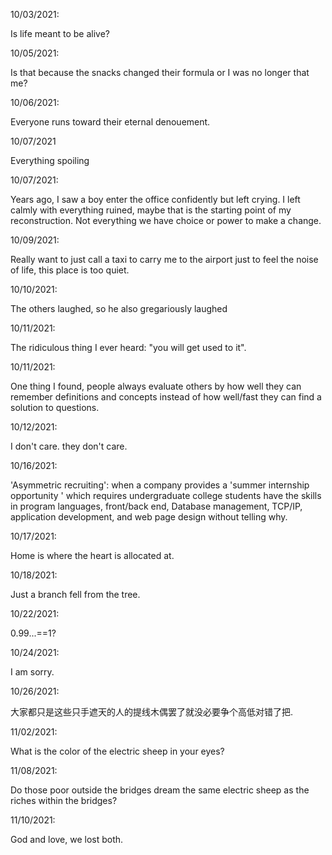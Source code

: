 10/03/2021:

Is life meant to be alive?

10/05/2021:

Is that because the snacks changed their formula or I was no longer that me?

10/06/2021:

Everyone runs toward their eternal denouement.

10/07/2021

Everything spoiling

10/07/2021:

Years ago, I saw a boy enter the office confidently but left crying. I left calmly with everything ruined, maybe that is the starting point of my reconstruction. Not everything we have choice or power to make a change.

10/09/2021:

Really want to just call a taxi to carry me to the airport just to feel the noise of life, this place is too quiet.

10/10/2021:

The others laughed, so he also gregariously laughed

10/11/2021:

The ridiculous thing I ever heard: "you will get used to it".

10/11/2021:

One thing I found, people always evaluate others by how well they can remember definitions and concepts instead of how well/fast they can find a solution to questions.

10/12/2021:

I don't care. they don't care.

10/16/2021:

'Asymmetric recruiting': when a company provides a 'summer internship opportunity ' which requires undergraduate college students have the skills in program languages, front/back end, Database management, TCP/IP, application development, and web page design without telling why.

10/17/2021:

Home is where the heart is allocated at.

10/18/2021:

Just a branch fell from the tree.

10/22/2021:

0.99...==1?

10/24/2021:

I am sorry.

10/26/2021:

大家都只是这些只手遮天的人的提线木偶罢了就没必要争个高低对错了把.

11/02/2021:

What is the color of the electric sheep in your eyes?

11/08/2021:

Do those poor outside the bridges dream the same electric sheep as the riches within the bridges?

11/10/2021:

God and love, we lost both.
